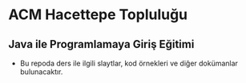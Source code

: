 # ACM Hacettepe Topluluğu
## Java ile Programlamaya Giriş Eğitimi

* Bu repoda ders ile ilgili slaytlar, kod örnekleri ve diğer dokümanlar bulunacaktır.
